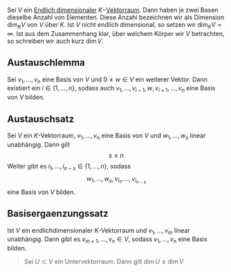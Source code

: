 Sei $V$ ein [Endlich dimensionaler](Dimension.md#Endlich%20dimensional) $K-$[Vektorraum](Vektorräume.md). Dann haben je zwei Basen dieselbe Anzahl von Elementen. Diese Anzahl bezeichnen wir als Dimension $\dim_{K}V$ von $V$ über $K$. Ist $V$ nicht endlich dimensional, so setzen wir $\dim_{K} V = \infty$. Ist aus dem Zusammenhang klar, über welchem Körper wir $V$ betrachten, so schreiben wir auch kurz $\dim V$.


## Austauschlemma 
Sei $v_{1}, ..., v_{n}$ eine Basis von $V$ und $0\not = w \in V$ ein weiterer Vektor. Dann existiert ein $i\in \lbrace 1,...,n \rbrace$, sodass auch $v_{1},..., v_{i-1}, w, v_{i+1}, ..., v_{n}$ eine Basis von $V$ bilden.

## Austauschsatz
Sei $V$ ein $K$-Vektorraum, $v_{1}, ..., v_{n}$ eine Basis von $V$ und $w_{1}, ..., w_{s}$ linear unabhängig. Dann gilt
$$s\le n$$
Weiter gibt es $i_{1}, ..., i_{n-s} \in\lbrace1, ..., n\rbrace$, sodass
$$w_{1}, ..., w_{s}, v_{i_{1}}, ..., v_{i_{n-s}}$$ eine Basis von $V$ bilden.


## Basisergaenzungssatz

Ist $V$ ein endlichdimensionaler $K$-Vektorraum und $v_{1},..., v_{m}$ linear unabhängig. Dann gibt es $v_{m+1}, ..., v_{n} \in V$, sodass $v_{1}, ..., v_{n}$ eine Basis bilden.

> Sei $U\subset V$ ein Untervektorraum. Dann gilt $\dim U \le \dim V$ 



